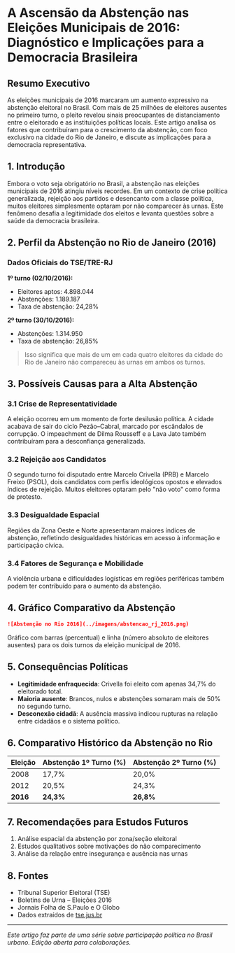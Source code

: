 # A Ascensão da Abstenção nas Eleições Municipais de 2016: Diagnóstico e Implicações para a Democracia Brasileira

## Resumo Executivo

As eleições municipais de 2016 marcaram um aumento expressivo na abstenção eleitoral no Brasil. Com mais de 25 milhões de eleitores ausentes no primeiro turno, o pleito revelou sinais preocupantes de distanciamento entre o eleitorado e as instituições políticas locais. Este artigo analisa os fatores que contribuíram para o crescimento da abstenção, com foco exclusivo na cidade do Rio de Janeiro, e discute as implicações para a democracia representativa.

## 1. Introdução

Embora o voto seja obrigatório no Brasil, a abstenção nas eleições municipais de 2016 atingiu níveis recordes. Em um contexto de crise política generalizada, rejeição aos partidos e desencanto com a classe política, muitos eleitores simplesmente optaram por não comparecer às urnas. Este fenômeno desafia a legitimidade dos eleitos e levanta questões sobre a saúde da democracia brasileira.

## 2. Perfil da Abstenção no Rio de Janeiro (2016)

### Dados Oficiais do TSE/TRE-RJ

**1º turno (02/10/2016):**

- Eleitores aptos: 4.898.044
- Abstenções: 1.189.187
- Taxa de abstenção: 24,28%

**2º turno (30/10/2016):**

- Abstenções: 1.314.950
- Taxa de abstenção: 26,85%

> Isso significa que mais de um em cada quatro eleitores da cidade do Rio de Janeiro não compareceu às urnas em ambos os turnos.

## 3. Possíveis Causas para a Alta Abstenção

### 3.1 Crise de Representatividade

A eleição ocorreu em um momento de forte desilusão política. A cidade acabava de sair do ciclo Pezão–Cabral, marcado por escândalos de corrupção. O impeachment de Dilma Rousseff e a Lava Jato também contribuíram para a desconfiança generalizada.

### 3.2 Rejeição aos Candidatos

O segundo turno foi disputado entre Marcelo Crivella (PRB) e Marcelo Freixo (PSOL), dois candidatos com perfis ideológicos opostos e elevados índices de rejeição. Muitos eleitores optaram pelo "não voto" como forma de protesto.

### 3.3 Desigualdade Espacial

Regiões da Zona Oeste e Norte apresentaram maiores índices de abstenção, refletindo desigualdades históricas em acesso à informação e participação cívica.

### 3.4 Fatores de Segurança e Mobilidade

A violência urbana e dificuldades logísticas em regiões periféricas também podem ter contribuído para o aumento da abstenção.

## 4. Gráfico Comparativo da Abstenção

```markdown
![Abstenção no Rio 2016](../imagens/abstencao_rj_2016.png)
```

Gráfico com barras (percentual) e linha (número absoluto de eleitores ausentes) para os dois turnos da eleição municipal de 2016.

## 5. Consequências Políticas

- **Legitimidade enfraquecida**: Crivella foi eleito com apenas 34,7% do eleitorado total.
- **Maioria ausente**: Brancos, nulos e abstenções somaram mais de 50% no segundo turno.
- **Desconexão cidadã**: A ausência massiva indicou rupturas na relação entre cidadãos e o sistema político.

## 6. Comparativo Histórico da Abstenção no Rio

| Eleição  | Abstenção 1º Turno (%) | Abstenção 2º Turno (%) |
| -------- | ---------------------- | ---------------------- |
| 2008     | 17,7%                  | 20,0%                  |
| 2012     | 20,5%                  | 24,3%                  |
| **2016** | **24,3%**              | **26,8%**              |

## 7. Recomendações para Estudos Futuros

1. Análise espacial da abstenção por zona/seção eleitoral
2. Estudos qualitativos sobre motivações do não comparecimento
3. Análise da relação entre insegurança e ausência nas urnas

## 8. Fontes

- Tribunal Superior Eleitoral (TSE)
- Boletins de Urna – Eleições 2016
- Jornais Folha de S.Paulo e O Globo
- Dados extraídos de [tse.jus.br](https://www.tse.jus.br/)

---

*Este artigo faz parte de uma série sobre participação política no Brasil urbano. Edição aberta para colaborações.*

